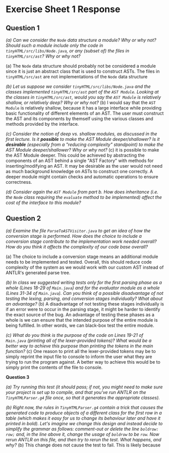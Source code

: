 # Exercise Sheet 1 Response
## Question 1

*(a) Can we consider the `Node` data structure a module? Why or why not? Should such a module include only the code in `tinyHTML/src/libs/Node.java`, or any (subset of) the files in `tinyHTML/src/ast`? Why or why not?*

(a) The `Node` data structure should probably not be considered a module since it is just an abstract class that is used to construct ASTs. The files in `tinyHTML/src/ast` are not implementations of the `Node` data structure 

*(b) Let us suppose we consider  `tinyHTML/src/libs/Node.java` and the classes implemented `tinyHTML/src/ast` part of the `AST Module`. Looking at the classes in `tinyHTML/src/ast`, would you say the `AST Module` is relatively shallow, or relatively deep? Why or why not?*
(b) I would say that the `AST Module` is relatively shallow, because it has a large interface while providing basic functionality of different elements of an AST. The user must construct the AST and its components by themself using the various classes and methods provided by the interface.

*(c) Consider the notion of deep vs. shallow modules, as discussed in the first lecture. Is it __possible__ to make the AST Module deeper/shallower? Is it __desirable__ (especially from a "reducing complexity" standpoint) to make the AST Module deeper/shallower? Why or why not?*
(c) it is possible to make the AST Module deeper. This could be achieved by abstracting the components of an AST behind a single "AST Factory" with methods for inserting/modifying an AST. It may be desirable as the user would not need as much background knowledge on ASTs to construct one correctly. A deeper module might contain checks and automatic operations to ensure correctness.  

*(d) Consider again the `AST Module` from part b. How does inheritance (i.e. the `Node` class requiring the `evaluate` method to be implemented) affect the cost of the interface to this module?*

## Question 2

*(a) 
Examine the file `ParseToASTVisitor.java` to get an idea of how the conversion stage is performed. How does the choice to include a conversion stage contribute to the implementation work needed overall? How do you think it affects the complexity of our code base overall?*

(a) The choice to include a conversion stage means an additional module needs to be implemented and tested. Overall, this should reduce code complexity of the system as we would work with our custom AST instead of ANTLR's generated parse tree.

*(b) In class we suggested writing tests only for the first parsing phase as a whole (Lines 18-29 of `Main.java`) and for the evaluator module as a whole (Lines 31-34 of `Main.java`). Can you think of a possible disadvantage of not testing the lexing, parsing, and conversion stages individually? What about an advantage?*
(b) A disadvantage of not testing these stages individually is if an error were to occur in the parsing stage, it might be harder to identify the exact source of the bug. An advantage of testing these phases as a whole is we can ensure that the intended purpose of the entire module is being fulfilled. In other words, we can black-box test the entire module. 

*(c) What do you think is the purpose of the code on Lines 19-21 of `Main.java` (printing all of the lexer-provided tokens)? What would be a better way to achieve this purpose than printing the tokens in the main function?*
(c) One reason to print all the lexer-provided tokens may be to simply reprint the input file to console to inform the user what they are trying to run the program against. A better way to achieve this would be to simply print the contents of the file to console.

**Question 3**

*(a) Try running this test (it should pass; if not, you might need to make sure your project is set up to compile, and that you've run ANTLR on the `TinyHTMLParser.g4` file once, so that it generates the appropriate classes).*

*(b) Right now, the rules in `TinyHTMLParser.g4` contain a trick that causes the generated code to produce objects of a different class for the first row in a table (which makes it easy for us to change its behaviour later and have it printed in bold). Let's imagine we change this design and instead decide to simplify the grammar as follows: comment-out or delete the line `boldrow: row;` and, in the line above it, change the usage of `boldrow` to be `row`. Now rerun ANTLR on this file, and then try to rerun the test. What happens, and why?*
(b) This change does not cause the test to fail. This is likely because 